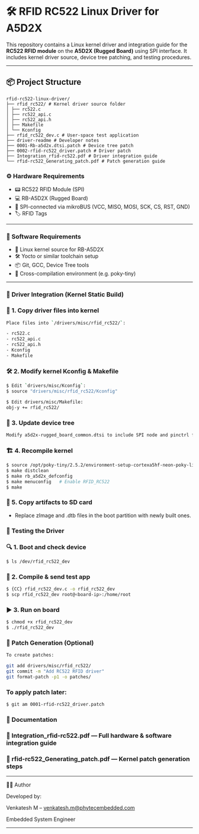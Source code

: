 # 🛠️ RFID RC522 Linux Driver for A5D2X

This repository contains a Linux kernel driver and integration guide for the **RC522 RFID module** on the **A5D2X (Rugged Board)** using SPI interface. It includes kernel driver source, device tree patching, and testing procedures.

---


## 📦 Project Structure

```text
rfid-rc522-linux-driver/
├── rfid_rc522/ # Kernel driver source folder
│ ├── rc522.c
│ ├── rc522_api.c
│ ├── rc522_api.h
│ ├── Makefile
│ └── Kconfig
├── rfid_rc522_dev.c # User-space test application
├── driver-readme # Developer notes
├── 0001-Rb-a5d2x.dtsi.patch # Device tree patch
├── 0002-rfid-rc522_driver.patch # Driver patch
├── Integration_rfid-rc522.pdf # Driver integration guide
└── rfid-rc522_Generating_patch.pdf # Patch generation guide

```

### ⚙️ Hardware Requirements

- 📟 RC522 RFID Module (SPI)
- 💻 RB-A5D2X (Rugged Board)
- 🔌 SPI-connected via mikroBUS (VCC, MISO, MOSI, SCK, CS, RST, GND)
- 🏷️ RFID Tags

---

### 🔧 Software Requirements

- 🐧 Linux kernel source for RB-A5D2X
- 🛠️ Yocto or similar toolchain setup
- 📦 Git, GCC, Device Tree tools
- 🧰 Cross-compilation environment (e.g. poky-tiny)

---

### 🚀 Driver Integration (Kernel Static Build)

### 📁 1. Copy driver files into kernel

```bash
Place files into `/drivers/misc/rfid_rc522/`:

- rc522.c
- rc522_api.c
- rc522_api.h
- Kconfig
- Makefile
```

### 🛠️ 2. Modify kernel Kconfig & Makefile

```bash
$ Edit `drivers/misc/Kconfig`:
$ source "drivers/misc/rfid_rc522/Kconfig"
```

```bash
$ Edit drivers/misc/Makefile:
obj-y += rfid_rc522/
```

### 🌲 3. Update device tree
```bash
Modify a5d2x-rugged_board_common.dtsi to include SPI node and pinctrl for RC522.
```

### 🏗️ 4. Recompile kernel

```bash
$ source /opt/poky-tiny/2.5.2/environment-setup-cortexa5hf-neon-poky-linux-musleabi
$ make distclean
$ make rb_a5d2x_defconfig
$ make menuconfig   # Enable RFID_RC522
$ make
```

### 💾 5. Copy artifacts to SD card
- Replace zImage and .dtb files in the boot partition with newly built ones.

### 🧪 Testing the Driver
### 🔍 1. Boot and check device
```bash
$ ls /dev/rfid_rc522_dev
```

### 🧰 2. Compile & send test app
```bash
$ {CC} rfid_rc522_dev.c -o rfid_rc522_dev
$ scp rfid_rc522_dev root@<board-ip>:/home/root
```

### ▶️ 3. Run on board
```bash
$ chmod +x rfid_rc522_dev
$ ./rfid_rc522_dev
```

### 🧵 Patch Generation (Optional)
```bash
To create patches:

git add drivers/misc/rfid_rc522/
git commit -m "Add RC522 RFID driver"
git format-patch -p1 -o patches/
```

### To apply patch later:
```bash
$ git am 0001-rfid-rc522_driver.patch
```

### 📄 Documentation
### 📘 Integration_rfid-rc522.pdf — Full hardware & software integration guide
### 📘 rfid-rc522_Generating_patch.pdf — Kernel patch generation steps

---

👨‍💼 Author

Developed by:

Venkatesh M – venkatesh.m@phytecembedded.com

Embedded System Engineer

---
